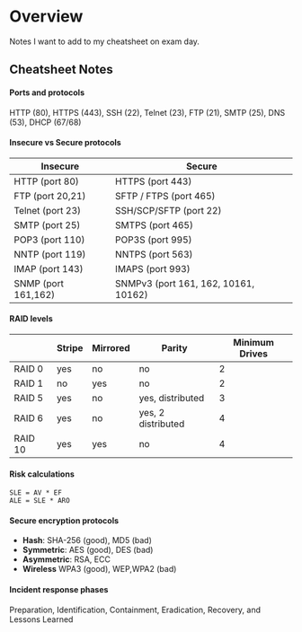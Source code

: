 # Overview

Notes I want to add to my cheatsheet on exam day. 

## Cheatsheet Notes

#### Ports and protocols 
HTTP (80), HTTPS (443), SSH (22), Telnet (23), FTP (21), SMTP (25), DNS (53), DHCP (67/68)

#### Insecure vs Secure protocols
| Insecure             | Secure                               |
|----------------------|--------------------------------------|
| HTTP (port 80)       | HTTPS (port 443)                     |
| FTP (port 20,21)     | SFTP / FTPS (port 465)               |
| Telnet (port 23)     | SSH/SCP/SFTP (port 22)               |
| SMTP (port 25)       | SMTPS (port 465)                     |
| POP3 (port 110)      | POP3S (port 995)                     |
| NNTP (port 119)      | NNTPS (port 563)                     |
| IMAP (port 143)      | IMAPS (port 993)                     |
| SNMP (port 161,162)  | SNMPv3 (port 161, 162, 10161, 10162) |


#### RAID levels 

|         | Stripe | Mirrored | Parity             | Minimum Drives |
|---------|--------|----------|--------------------|----------------|
| RAID 0  | yes    | no       | no                 | 2              |
| RAID 1  | no     | yes      | no                 | 2              |
| RAID 5  | yes    | no       | yes, distributed   | 3              |
| RAID 6  | yes    | no       | yes, 2 distributed | 4              |
| RAID 10 | yes    | yes      | no                 | 4              |

#### Risk calculations 
```
SLE = AV * EF
ALE = SLE * ARO 
```

#### Secure encryption protocols
- **Hash**: SHA-256 (good), MD5 (bad)​
- **Symmetric**: AES (good), DES (bad)​
- **Asymmetric**: RSA, ECC
- **Wireless** WPA3 (good), WEP,WPA2 (bad)

#### Incident response phases
Preparation, Identification, Containment, Eradication, Recovery, and Lessons Learned
